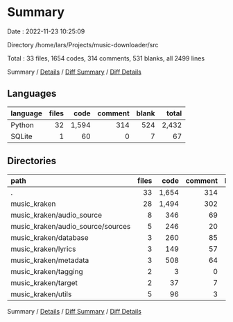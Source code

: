 # Summary

Date : 2022-11-23 10:25:09

Directory /home/lars/Projects/music-downloader/src

Total : 33 files,  1654 codes, 314 comments, 531 blanks, all 2499 lines

Summary / [Details](details.md) / [Diff Summary](diff.md) / [Diff Details](diff-details.md)

## Languages
| language | files | code | comment | blank | total |
| :--- | ---: | ---: | ---: | ---: | ---: |
| Python | 32 | 1,594 | 314 | 524 | 2,432 |
| SQLite | 1 | 60 | 0 | 7 | 67 |

## Directories
| path | files | code | comment | blank | total |
| :--- | ---: | ---: | ---: | ---: | ---: |
| . | 33 | 1,654 | 314 | 531 | 2,499 |
| music_kraken | 28 | 1,494 | 302 | 486 | 2,282 |
| music_kraken/audio_source | 8 | 346 | 69 | 123 | 538 |
| music_kraken/audio_source/sources | 5 | 246 | 20 | 86 | 352 |
| music_kraken/database | 3 | 260 | 85 | 80 | 425 |
| music_kraken/lyrics | 3 | 149 | 57 | 62 | 268 |
| music_kraken/metadata | 3 | 508 | 64 | 137 | 709 |
| music_kraken/tagging | 2 | 3 | 0 | 2 | 5 |
| music_kraken/target | 2 | 37 | 7 | 19 | 63 |
| music_kraken/utils | 5 | 96 | 3 | 32 | 131 |

Summary / [Details](details.md) / [Diff Summary](diff.md) / [Diff Details](diff-details.md)